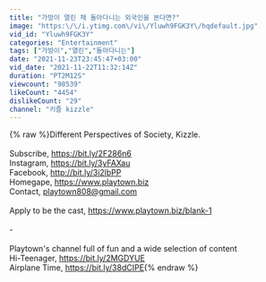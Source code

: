 ```yaml
---
title: "가방이 열린 채 돌아다니는 외국인을 본다면?"
image: "https:\/\/i.ytimg.com\/vi\/Yluwh9FGK3Y\/hqdefault.jpg"
vid_id: "Yluwh9FGK3Y"
categories: "Entertainment"
tags: ["가방이","열린","돌아다니는"]
date: "2021-11-23T23:45:47+03:00"
vid_date: "2021-11-22T11:32:14Z"
duration: "PT2M12S"
viewcount: "98539"
likeCount: "4454"
dislikeCount: "29"
channel: "키즐 kizzle"
---
```

{% raw %}Different Perspectives of Society, Kizzle.<br /><br />Subscribe, <a rel="nofollow" target="blank" href="https://bit.ly/2F286n6">https://bit.ly/2F286n6</a><br />Instagram, <a rel="nofollow" target="blank" href="https://bit.ly/3yFAXau">https://bit.ly/3yFAXau</a><br />Facebook, <a rel="nofollow" target="blank" href="http://bit.ly/3i2lbPP">http://bit.ly/3i2lbPP</a><br />Homegape, <a rel="nofollow" target="blank" href="https://www.playtown.biz">https://www.playtown.biz</a><br />Contact, playtown808@gmail.com<br /><br />Apply to be the cast, <a rel="nofollow" target="blank" href="https://www.playtown.biz/blank-1">https://www.playtown.biz/blank-1</a><br /><br />-<br /><br />Playtown's channel full of fun and a wide selection of content<br />Hi-Teenager, <a rel="nofollow" target="blank" href="https://bit.ly/2MGDYUE">https://bit.ly/2MGDYUE</a><br />Airplane Time, <a rel="nofollow" target="blank" href="https://bit.ly/38dCIPE">https://bit.ly/38dCIPE</a>{% endraw %}
